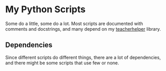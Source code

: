 # My Python Scripts

Some do a little, some do a lot. Most scripts are documented with comments and
docstrings, and many depend on my [teacherhelper](https://teacherhelper.jackdevries.com/)
library.

## Dependencies

Since different scripts do different things, there are a lot of dependencies,
and there might be some scripts that use few or none.

